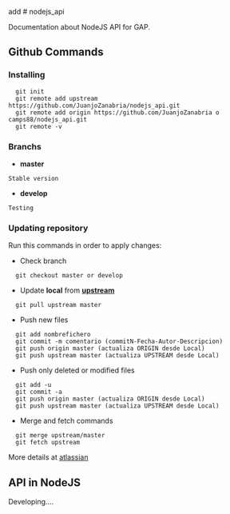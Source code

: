 add # nodejs_api

Documentation about NodeJS API for GAP.

## Github Commands

### Installing
```
  git init
  git remote add upstream https://github.com/JuanjoZanabria/nodejs_api.git
  git remote add origin https://github.com/JuanjoZanabria o camps88/nodejs_api.git
  git remote -v
```
### Branchs
* **master**
```
Stable version
```
* **develop**
```
Testing
```

### Updating repository
Run this commands in order to apply changes:
* Check branch
```
  git checkout master or develop
```
* Update **local** from **[upstream](https://github.com/JuanjoZanabria/nodejs_api.git)**
```
  git pull upstream master
```
* Push new files
```
  git add nombrefichero
  git commit -m comentario (commitN-Fecha-Autor-Descripcion)
  git push origin master (actualiza ORIGIN desde Local)
  git push upstream master (actualiza UPSTREAM desde Local)
```
* Push only deleted or modified files
```
  git add -u
  git commit -a
  git push origin master (actualiza ORIGIN desde Local)
  git push upstream master (actualiza UPSTREAM desde Local)
```
* Merge and fetch commands
```
  git merge upstream/master
  git fetch upstream
```

More details at [atlassian](https://www.atlassian.com/git?utm_source=basic-git-commands&utm_medium=link&utm_campaign=git-microsite)

## API in NodeJS

Developing....
